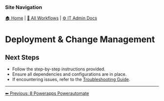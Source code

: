 <!-- description: Documentation about Deployment & Change Management for Your Organization. -->

### Site Navigation
[🏠 Home](../../README.md) | [📂 All Workflows](../../users/users.md) | [⚙ IT Admin Docs](../README.md)

# Deployment & Change Management

## Next Steps
- Follow the step-by-step instructions provided.
- Ensure all dependencies and configurations are in place.
- If encountering issues, refer to the [Troubleshooting Guide](10-troubleshooting.md).

---

[⬅ Previous: 8 Powerapps Powerautomate](8-powerapps-powerautomate.md)